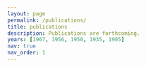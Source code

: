 ```yaml
---
layout: page
permalink: /publications/
title: publications
description: Publications are forthcoming.
years: [1967, 1956, 1950, 1935, 1905]
nav: true
nav_order: 1
---
```

<!-- _pages/publications.md -->
